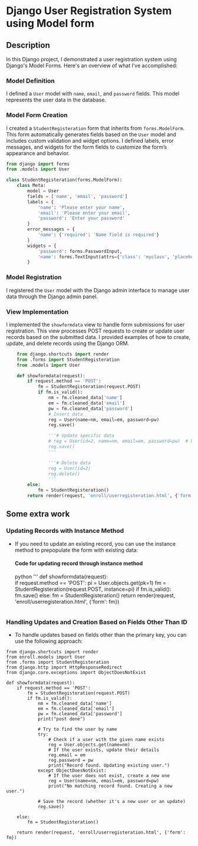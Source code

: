 #  Django User Registration System using Model form

## Description

In this Django project, I demonstrated a user registration system using Django's Model Forms. Here's an overview of what I’ve accomplished:

### Model Definition

I defined a `User` model with `name`, `email`, and `password` fields. This model represents the user data in the database.

### Model Form Creation

I created a `StudentRegisteration` form that inherits from `forms.ModelForm`. This form automatically generates fields based on the `User` model and includes custom validation and widget options. I defined labels, error messages, and widgets for the form fields to customize the form’s appearance and behavior.

```python
from django import forms
from .models import User

class StudentRegisteration(forms.ModelForm):
    class Meta:
        model = User 
        fields = ['name', 'email', 'password']
        labels = {
            'name': 'Please enter your name',
            'email': 'Please enter your email',
            'password': 'Enter your password'
        }
        error_messages = {
            'name': {'required': 'Name field is required'}
        }
        widgets = {
            'password': forms.PasswordInput,
            'name': forms.TextInput(attrs={'class': 'myclass', 'placeholder': 'Write your name here'}),
        }
```

### Model Registration

I registered the `User` model with the Django admin interface to manage user data through the Django admin panel.

### View Implementation

I implemented the `showformdata` view to handle form submissions for user registration. This view processes POST requests to create or update user records based on the submitted data. I provided examples of how to create, update, and delete records using the Django ORM.


``` python
    from django.shortcuts import render
    from .forms import StudentRegisteration
    from .models import User

    def showformdata(request):      
        if request.method == 'POST':
            fm = StudentRegisteration(request.POST)
            if fm.is_valid():
                nm = fm.cleaned_data['name']
                em = fm.cleaned_data['email']
                pw = fm.cleaned_data['password']
                # Insert data
                reg = User(name=nm, email=em, password=pw)
                reg.save()

                '''# Update specific data
                # reg = User(id=2, name=nm, email=em, password=pw)  # Update data 
                reg.save()
                '''

                '''# Delete data
                reg = User(id=2)
                reg.delete()
                '''
        else:
            fm = StudentRegisteration()
        return render(request, 'enroll/userregisteration.html', {'form': fm})

```
##  **Some extra work**


### Updating Records with Instance Method

- If you need to update an existing record, you can use the instance method to prepopulate the form with existing data:
   #### Code for updating record through instance method

    python
    '''
        def showformdata(request):      
            if request.method == 'POST':
                pi = User.objects.get(pk=1)
                fm = StudentRegisteration(request.POST, instance=pi)
                if fm.is_valid():
                    fm.save()
            else:
                fm = StudentRegisteration()
            return render(request, 'enroll/userregisteration.html', {'form': fm})
    ```

### Handling Updates and Creation Based on Fields Other Than ID
- To handle updates based on fields other than the primary key, you can use the following approach:
```
from django.shortcuts import render
from enroll.models import User
from .forms import StudentRegisteration
from django.http import HttpResponseRedirect
from django.core.exceptions import ObjectDoesNotExist

def showformdata(request):
    if request.method == 'POST':
        fm = StudentRegisteration(request.POST)
        if fm.is_valid():
            nm = fm.cleaned_data['name']
            em = fm.cleaned_data['email']
            pw = fm.cleaned_data['password']
            print("post done")

            # Try to find the user by name
            try:
                # Check if a user with the given name exists
                reg = User.objects.get(name=nm)
                # If the user exists, update their details
                reg.email = em
                reg.password = pw
                print("Record found. Updating existing user.")
            except ObjectDoesNotExist:
                # If the user does not exist, create a new one
                reg = User(name=nm, email=em, password=pw)
                print("No matching record found. Creating a new user.")
            
            # Save the record (whether it's a new user or an update)
            reg.save()

    else:
        fm = StudentRegisteration()

    return render(request, 'enroll/userregisteration.html', {'form': fm})

```